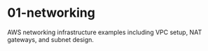 # 01-networking

AWS networking infrastructure examples including VPC setup, NAT gateways, and subnet design.
